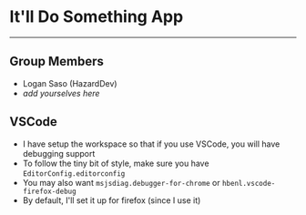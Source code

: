# It'll Do Something App
---

## Group Members
* Logan Saso (HazardDev)
* _add yourselves here_

## VSCode
* I have setup the workspace so that if you use VSCode, you will have debugging support
* To follow the tiny bit of style, make sure you have `EditorConfig.editorconfig`
* You may also want `msjsdiag.debugger-for-chrome` or `hbenl.vscode-firefox-debug`
* By default, I'll set it up for firefox (since I use it)